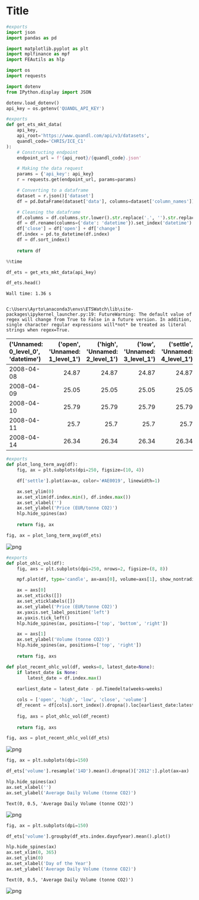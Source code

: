 # Title



```python
#exports
import json
import pandas as pd

import matplotlib.pyplot as plt
import mplfinance as mpf
import FEAutils as hlp

import os
import requests
```

```python
import dotenv
from IPython.display import JSON
```

```python
dotenv.load_dotenv()
api_key = os.getenv('QUANDL_API_KEY')
```

```python
#exports
def get_ets_mkt_data(
    api_key, 
    api_root='https://www.quandl.com/api/v3/datasets', 
    quandl_code='CHRIS/ICE_C1'
):
    # Constructing endpoint
    endpoint_url = f'{api_root}/{quandl_code}.json'

    # Making the data request
    params = {'api_key': api_key}
    r = requests.get(endpoint_url, params=params)

    # Converting to a dataframe
    dataset = r.json()['dataset']
    df = pd.DataFrame(dataset['data'], columns=dataset['column_names'])

    # Cleaning the dataframe
    df.columns = df.columns.str.lower().str.replace('.', '').str.replace(' ', '_')
    df = df.rename(columns={'date': 'datetime'}).set_index('datetime')
    df['close'] = df['open'] + df['change']
    df.index = pd.to_datetime(df.index)
    df = df.sort_index()
    
    return df
```

```python
%%time

df_ets = get_ets_mkt_data(api_key)

df_ets.head()
```

    Wall time: 1.36 s
    

    C:\Users\Ayrto\anaconda3\envs\ETSWatch\lib\site-packages\ipykernel_launcher.py:19: FutureWarning: The default value of regex will change from True to False in a future version. In addition, single character regular expressions will*not* be treated as literal strings when regex=True.
    




| ('Unnamed: 0_level_0', 'datetime')   |   ('open', 'Unnamed: 1_level_1') |   ('high', 'Unnamed: 2_level_1') |   ('low', 'Unnamed: 3_level_1') |   ('settle', 'Unnamed: 4_level_1') |   ('change', 'Unnamed: 5_level_1') |   ('wave', 'Unnamed: 6_level_1') |   ('volume', 'Unnamed: 7_level_1') |   ('prev_day_open_interest', 'Unnamed: 8_level_1') |   ('efp_volume', 'Unnamed: 9_level_1') |   ('efs_volume', 'Unnamed: 10_level_1') |   ('block_volume', 'Unnamed: 11_level_1') |   ('close', 'Unnamed: 12_level_1') |
|:-------------------------------------|---------------------------------:|---------------------------------:|--------------------------------:|-----------------------------------:|-----------------------------------:|---------------------------------:|-----------------------------------:|---------------------------------------------------:|---------------------------------------:|----------------------------------------:|------------------------------------------:|-----------------------------------:|
| 2008-04-08                           |                            24.87 |                            24.87 |                           24.87 |                              24.87 |                              24.87 |                              nan |                                nan |                                                  0 |                                    nan |                                     nan |                                       nan |                              49.74 |
| 2008-04-09                           |                            25.05 |                            25.05 |                           25.05 |                              25.05 |                               0.18 |                              nan |                                nan |                                                  0 |                                    nan |                                     nan |                                       nan |                              25.23 |
| 2008-04-10                           |                            25.79 |                            25.79 |                           25.79 |                              25.79 |                               0.74 |                              nan |                                nan |                                                  0 |                                    nan |                                     nan |                                       nan |                              26.53 |
| 2008-04-11                           |                            25.7  |                            25.7  |                           25.7  |                              25.7  |                              -0.09 |                              nan |                                nan |                                                  0 |                                    nan |                                     nan |                                       nan |                              25.61 |
| 2008-04-14                           |                            26.34 |                            26.34 |                           26.34 |                              26.34 |                               0.64 |                              nan |                                nan |                                                  0 |                                    nan |                                     nan |                                       nan |                              26.98 |</div>



```python
#exports
def plot_long_term_avg(df):
    fig, ax = plt.subplots(dpi=250, figsize=(10, 4))

    df['settle'].plot(ax=ax, color='#AE0019', linewidth=1)

    ax.set_ylim(0)
    ax.set_xlim(df.index.min(), df.index.max())
    ax.set_xlabel('')
    ax.set_ylabel('Price (EUR/tonne CO2)')
    hlp.hide_spines(ax)
    
    return fig, ax
```

```python
fig, ax = plot_long_term_avg(df_ets)
```


![png](img/nbs/output_6_0.png)


```python
#exports
def plot_ohlc_vol(df):
    fig, axs = plt.subplots(dpi=250, nrows=2, figsize=(8, 8))

    mpf.plot(df, type='candle', ax=axs[0], volume=axs[1], show_nontrading=True, style='sas')

    ax = axs[0]
    ax.set_xticks([])
    ax.set_xticklabels([])
    ax.set_ylabel('Price (EUR/tonne CO2)')
    ax.yaxis.set_label_position('left')
    ax.yaxis.tick_left()
    hlp.hide_spines(ax, positions=['top', 'bottom', 'right'])

    ax = axs[1]
    ax.set_ylabel('Volume (tonne CO2)')
    hlp.hide_spines(ax, positions=['top', 'right'])
    
    return fig, axs

def plot_recent_ohlc_vol(df, weeks=8, latest_date=None):
    if latest_date is None:
        latest_date = df.index.max()
        
    earliest_date = latest_date - pd.Timedelta(weeks=weeks)

    cols = ['open', 'high', 'low', 'close', 'volume']
    df_recent = df[cols].sort_index().dropna().loc[earliest_date:latest_date]
    
    fig, axs = plot_ohlc_vol(df_recent)
    
    return fig, axs
```

```python
fig, axs = plot_recent_ohlc_vol(df_ets)
```


![png](img/nbs/output_8_0.png)


```python
fig, ax = plt.subplots(dpi=150)

df_ets['volume'].resample('14D').mean().dropna()['2012':].plot(ax=ax)

hlp.hide_spines(ax)
ax.set_xlabel('')
ax.set_ylabel('Average Daily Volume (tonne CO2)')
```




    Text(0, 0.5, 'Average Daily Volume (tonne CO2)')




![png](img/nbs/output_9_1.png)


```python
fig, ax = plt.subplots(dpi=150)

df_ets['volume'].groupby(df_ets.index.dayofyear).mean().plot()

hlp.hide_spines(ax)
ax.set_xlim(0, 365)
ax.set_ylim(0)
ax.set_xlabel('Day of the Year')
ax.set_ylabel('Average Daily Volume (tonne CO2)')
```




    Text(0, 0.5, 'Average Daily Volume (tonne CO2)')




![png](img/nbs/output_10_1.png)

